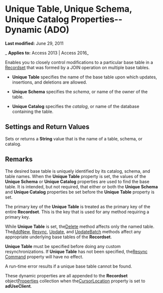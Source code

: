 
# Unique Table, Unique Schema, Unique Catalog Properties--Dynamic (ADO)

 **Last modified:** June 29, 2011

 _ **Applies to:** Access 2013 | Access 2016_



Enables you to closely control modifications to a particular base table in a [Recordset](0f963bf8-f066-dc8a-b754-f427de712df1.md) that was formed by a JOIN operation on multiple base tables.

-  **Unique Table** specifies the name of the base table upon which updates, insertions, and deletions are allowed.
    
-  **Unique Schema** specifies the _schema_, or name of the owner of the table.
    
-  **Unique Catalog** specifies the _catalog_, or name of the database containing the table.
    

## Settings and Return Values

Sets or returns a  **String** value that is the name of a table, schema, or catalog.


## Remarks

The desired base table is uniquely identified by its catalog, schema, and table names. When the  **Unique Table** property is set, the values of the **Unique Schema** or **Unique Catalog** properties are used to find the base table. It is intended, but not required, that either or both the **Unique Schema** and **Unique Catalog** properties be set before the **Unique Table** property is set.

The primary key of the  **Unique Table** is treated as the primary key of the entire **Recordset**. This is the key that is used for any method requiring a primary key.

While  **Unique Table** is set, the[Delete](62c39b4d-223e-7b48-6780-6cd272e3114e.md) method affects only the named table. The[AddNew](bae09be0-5707-4f38-9c74-0acd0f29dbac.md), [Resync](f594a200-56e6-fcf5-9b0a-900c56377f24.md), [Update](fc88cab6-c379-bb4f-530c-da08107924e0.md), and [UpdateBatch](69e72a65-b637-36fd-d09f-7f81050f71ad.md) methods affect any appropriate underlying base tables of the **Recordset**.

 **Unique Table** must be specified before doing any custom resynchronizations. If **Unique Table** has not been specified, the[Resync Command](5c0c0819-620a-6eb0-a217-69113ec8d094.md) property will have no effect.

A run-time error results if a unique base table cannot be found.

These dynamic properties are all appended to the  **Recordset** object[Properties](4d662790-1252-c930-e6f9-edf6a38636af.md) collection when the[CursorLocation](8a048bd4-ae25-a555-1c07-14364b7e6560.md) property is set to **adUseClient**.

